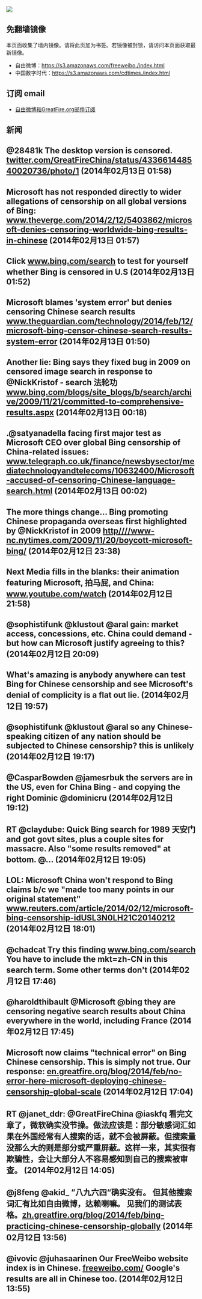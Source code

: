 <img src="logos.png" />

## 免翻墙镜像
本页面收集了墙内镜像。请将此页加为书签。若镜像被封锁，请访问本页面获取最新镜像。
* 自由微博：https://s3.amazonaws.com/freeweibo./index.html
* 中国数字时代：https://s3.amazonaws.com/cdtimes./index.html

## 订阅 email
* <a href="https://greatfire.us7.list-manage.com/subscribe?u=854fca58782082e0cbdf204a0&id=c78949b93c">自由微博和GreatFire.org邮件订阅</a>
		
## 新闻
@28481k The desktop version is censored. <a href="https://twitter.com/GreatFireChina/status/433661448540020736/photo/1">twitter.com/GreatFireChina/status/433661448540020736/photo/1</a> (2014年02月13日 01:58)
 ---
Microsoft has not responded directly to wider allegations of censorship on all global versions of Bing: <a href="http://www.theverge.com/2014/2/12/5403862/microsoft-denies-censoring-worldwide-bing-results-in-chinese?utm_content=bufferaec7a&utm_medium=social&utm_source=twitter.com&utm_campaign=buffer">www.theverge.com/2014/2/12/5403862/microsoft-denies-censoring-worldwide-bing-results-in-chinese</a> (2014年02月13日 01:57)
 ---
Click <a href="https://www.bing.com/search?q=%E8%87%AA%E7%94%B1%E9%97%A8&mkt=zh-CN">www.bing.com/search</a> to test for yourself whether Bing is censored in U.S (2014年02月13日 01:52)
 ---
Microsoft blames 'system error' but denies censoring Chinese search results <a href="http://www.theguardian.com/technology/2014/feb/12/microsoft-bing-censor-chinese-search-results-system-error#start-of-comments">www.theguardian.com/technology/2014/feb/12/microsoft-bing-censor-chinese-search-results-system-error</a> (2014年02月13日 01:50)
 ---
Another lie: Bing says they fixed bug in 2009 on censored image search in response to @NickKristof - search 法轮功 <a href="http://www.bing.com/blogs/site_blogs/b/search/archive/2009/11/21/committed-to-comprehensive-results.aspx?utm_content=bufferd372a&utm_medium=social&utm_source=twitter.com&utm_campaign=buffer">www.bing.com/blogs/site_blogs/b/search/archive/2009/11/21/committed-to-comprehensive-results.aspx</a> (2014年02月13日 00:18)
 ---
.@satyanadella facing first major test as Microsoft CEO over global Bing censorship of China-related issues: <a href="http://www.telegraph.co.uk/finance/newsbysector/mediatechnologyandtelecoms/10632400/Microsoft-accused-of-censoring-Chinese-language-search.html?utm_content=buffer52c48&utm_medium=social&utm_source=twitter.com&utm_campaign=buffer">www.telegraph.co.uk/finance/newsbysector/mediatechnologyandtelecoms/10632400/Microsoft-accused-of-censoring-Chinese-language-search.html</a> (2014年02月13日 00:02)
 ---
The more things change... Bing promoting Chinese propaganda overseas first highlighted by @NickKristof in 2009 <a href="HTTP://http:////www-nc.nytimes.com/2009/11/20/boycott-microsoft-bing/?=_php=true&_type=blogs&_php=true&_type=blogs&_php=true&_type=blogs&_php=true&_type=blogs&_php=true&_type=blogs&_php=true&_type=blogs&_php=true&_type=blogs&_r=6&">http////www-nc.nytimes.com/2009/11/20/boycott-microsoft-bing/</a> (2014年02月12日 23:38)
 ---
Next Media fills in the blanks: their animation featuring Microsoft, 拍马屁, and China:  <a href="http://www.youtube.com/watch?v=ENM0vxlvGYQ">www.youtube.com/watch</a> (2014年02月12日 21:58)
 ---
@sophistifunk @klustout @aral gain: market access, concessions, etc. China could demand - but how can Microsoft justify agreeing to this? (2014年02月12日 20:09)
 ---
What's amazing is anybody anywhere can test Bing for Chinese censorship and see Microsoft's denial of complicity is a flat out lie. (2014年02月12日 19:57)
 ---
@sophistifunk @klustout @aral so any Chinese-speaking citizen of any nation should be subjected to Chinese censorship? this is unlikely (2014年02月12日 19:17)
 ---
@CasparBowden @jamesrbuk  the servers are in the US, even for China Bing - and copying the right Dominic @dominicru (2014年02月12日 19:12)
 ---
RT @claydube: Quick Bing search for 1989 天安门 and got govt sites, plus a couple sites for massacre. Also "some results removed" at bottom. @… (2014年02月12日 19:05)
 ---
LOL: Microsoft China won't respond to Bing claims b/c we "made too many points in our original statement" <a href="http://www.reuters.com/article/2014/02/12/microsoft-bing-censorship-idUSL3N0LH21C20140212?utm_content=bufferd4247&utm_medium=social&utm_source=twitter.com&utm_campaign=buffer">www.reuters.com/article/2014/02/12/microsoft-bing-censorship-idUSL3N0LH21C20140212</a> (2014年02月12日 18:01)
 ---
@chadcat Try this finding <a href="https://www.bing.com/search?q=%E8%87%AA%E7%94%B1%E9%97%A8&mkt=zh-CN">www.bing.com/search</a> You have to include the mkt=zh-CN in this search term. Some other terms don't (2014年02月12日 17:46)
 ---
@haroldthibault @Microsoft @bing they are censoring negative search results about China everywhere in the world, including France (2014年02月12日 17:45)
 ---
Microsoft now claims "technical error" on Bing Chinese censorship. This is simply not true. Our response: <a href="https://en.greatfire.org/blog/2014/feb/no-error-here-microsoft-deploying-chinese-censorship-global-scale">en.greatfire.org/blog/2014/feb/no-error-here-microsoft-deploying-chinese-censorship-global-scale</a> (2014年02月12日 17:04)
 ---
RT @janet_ddr: @GreatFireChina @iaskfq 看完文章了，微软确实没节操。做法应该是：部分敏感词汇如果在外国经常有人搜索的话，就不会被屏蔽。但搜索量没那么大的则是部分或严重屏蔽。这样一来，其实很有欺骗性，会让大部分人不容易感知到自己的搜索被审查。 (2014年02月12日 14:05)
 ---
@j8feng @akid_  ”八九六四“确实没有。 但其他搜索词汇有比如自由微博，达赖喇嘛。 见我们的测试表格。<a href="https://zh.greatfire.org/blog/2014/feb/bing-practicing-chinese-censorship-globally">zh.greatfire.org/blog/2014/feb/bing-practicing-chinese-censorship-globally</a> (2014年02月12日 13:56)
 ---
@ivovic @juhasaarinen Our FreeWeibo website index is in Chinese. <a href="https://freeweibo.com/">freeweibo.com/</a> Google's results are all in Chinese too. (2014年02月12日 13:55)
 ---
